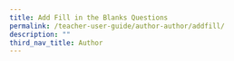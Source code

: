 ```yaml
---
title: Add Fill in the Blanks Questions
permalink: /teacher-user-guide/author-author/addfill/
description: ""
third_nav_title: Author
---
```

